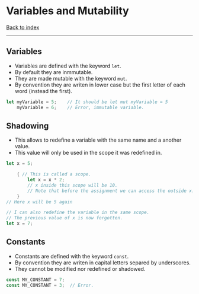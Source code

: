 # Variables and Mutability
[Back to index](../index.md)

---

## Variables
- Variables are defined with the keyword `let`.
- By default they are inmmutable.
- They are made mutable with the keyword `mut`.
- By convention they are writen in lower case but the first letter of each word (instead the first).

```Rust
let myVariable = 5;    // It should be let mut myVariable = 5
    myVariable = 6;    // Error, immutable variable.
```

## Shadowing
- This allows to redefine a variable with the same name and a another value.
- This value will only be used in the scope it was redefined in.
  
```Rust
let x = 5;

    { // This is called a scope.
        let x = x * 2;
        // x inside this scope will be 10.
        // Note that before the assignment we can access the outside x.
    }
// Here x will be 5 again

// I can also redefine the variable in the same scope.
// The previous value of x is now forgotten.
let x = 7;
```

## Constants
- Constants are defined with the keyword `const`.
- By convention they are writen in capital letters separed by underscores.
- They cannot be modified nor redefined or shadowed.
```Rust
const MY_CONSTANT = 7;
const MY_CONSTANT = 3;  // Error.
```